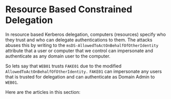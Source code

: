 # Resource Based Constrained Delegation

In resource based Kerberos delegation, computers (resources) specify who they trust and who can delegate authentications to them. The attacks abuses this by writing to the `msDS-AllowedToActOnBehalfOfOtherIdentity` attribute that a user or computer that we control can impersonate and authenticate as any domain user to the computer.

So lets say that `WEB01` trusts `FAKE01` due to the modified `AllowedToActOnBehalfOfOtherIdentity.` `FAKE01` can impersonate any users that is trusted for delegation and can authenticate as Domain Admin to `WEB01`.



Here are the articles in this section:
